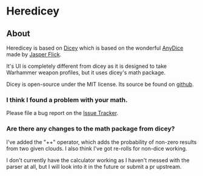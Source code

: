 
# Heredicey


## About

Heredicey is based on [Dicey](https://dicey.js.org) which is based on the wonderful [AnyDice](https://anydice.com/) made by [Jasper Flick](https://catlikecoding.com/jasper-flick/).

It's UI is completely different from dicey as it is designed to take Warhammer weapon profiles, but it uses dicey's math package.

Dicey is open-source under the MIT license.  Its source be found on [github](https://github.com/basicer/dicey).

### I think I found a problem with your math.

Please file a bug report on the [Issue Tracker](https://github.com/nstephenh/dicey/issues/new).


### Are there any changes to the math package from dicey?
I've added the "++" operator, which adds the probability of non-zero results from two given clouds.
I also think I've got re-rolls for non-dice working.

I don't currently have the calculator working as I haven't messed with the parser at all, 
but I will look into it in the future or submit a pr upstream.

[license-image]: http://img.shields.io/badge/license-MIT-blue.svg?style=flat
[license-url]: LICENSE
